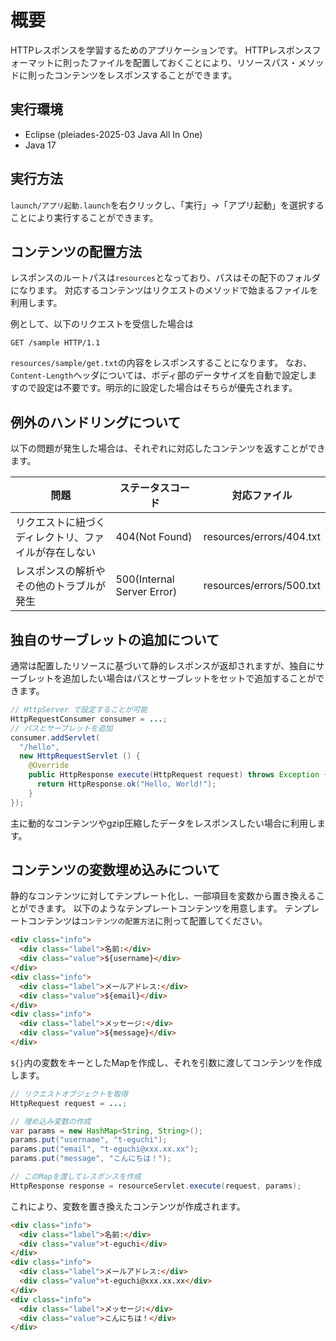 # 概要

HTTPレスポンスを学習するためのアプリケーションです。
HTTPレスポンスフォーマットに則ったファイルを配置しておくことにより、リソースパス・メソッドに則ったコンテンツをレスポンスすることができます。

## 実行環境

* Eclipse (pleiades-2025-03 Java All In One)
* Java 17

## 実行方法

`launch/アプリ起動.launch`を右クリックし、「実行」→「アプリ起動」を選択することにより実行することができます。

## コンテンツの配置方法

レスポンスのルートパスは`resources`となっており、パスはその配下のフォルダになります。
対応するコンテンツはリクエストのメソッドで始まるファイルを利用します。

例として、以下のリクエストを受信した場合は

```text
GET /sample HTTP/1.1
```

`resources/sample/get.txt`の内容をレスポンスすることになります。
なお、`Content-Length`ヘッダについては、ボディ部のデータサイズを自動で設定しますので設定は不要です。明示的に設定した場合はそちらが優先されます。

## 例外のハンドリングについて

以下の問題が発生した場合は、それぞれに対応したコンテンツを返すことができます。

|問題|ステータスコード|対応ファイル|
|---|---|---|
|リクエストに紐づくディレクトリ、ファイルが存在しない|404(Not Found)|resources/errors/404.txt|
|レスポンスの解析やその他のトラブルが発生|500(Internal Server Error)|resources/errors/500.txt|

## 独自のサーブレットの追加について

通常は配置したリソースに基づいて静的レスポンスが返却されますが、独自にサーブレットを追加したい場合はパスとサーブレットをセットで追加することができます。

```java
// HttpServer で設定することが可能
HttpRequestConsumer consumer = ...;
// パスとサーブレットを追加
consumer.addServlet(
  "/hello", 
  new HttpRequestServlet () {
    @Override
    public HttpResponse execute(HttpRequest request) throws Exception {
      return HttpResponse.ok("Hello, World!");
    }
});
```

主に動的なコンテンツやgzip圧縮したデータをレスポンスしたい場合に利用します。

## コンテンツの変数埋め込みについて

静的なコンテンツに対してテンプレート化し、一部項目を変数から置き換えることができます。
以下のようなテンプレートコンテンツを用意します。
テンプレートコンテンツは`コンテンツの配置方法`に則って配置してください。

```html
<div class="info">
  <div class="label">名前:</div>
  <div class="value">${username}</div>
</div>
<div class="info">
  <div class="label">メールアドレス:</div>
  <div class="value">${email}</div>
</div>
<div class="info">
  <div class="label">メッセージ:</div>
  <div class="value">${message}</div>
</div>
```

`${}`内の変数をキーとしたMapを作成し、それを引数に渡してコンテンツを作成します。

```java
// リクエストオブジェクトを取得
HttpRequest request = ...;

// 埋め込み変数の作成
var params = new HashMap<String, String>();
params.put("username", "t-eguchi");
params.put("email", "t-eguchi@xxx.xx.xx");
params.put("message", "こんにちは！");

// このMapを渡してレスポンスを作成
HttpResponse response = resourceServlet.execute(request, params);
```

これにより、変数を置き換えたコンテンツが作成されます。

```html
<div class="info">
  <div class="label">名前:</div>
  <div class="value">t-eguchi</div>
</div>
<div class="info">
  <div class="label">メールアドレス:</div>
  <div class="value">t-eguchi@xxx.xx.xx</div>
</div>
<div class="info">
  <div class="label">メッセージ:</div>
  <div class="value">こんにちは！</div>
</div>
```

